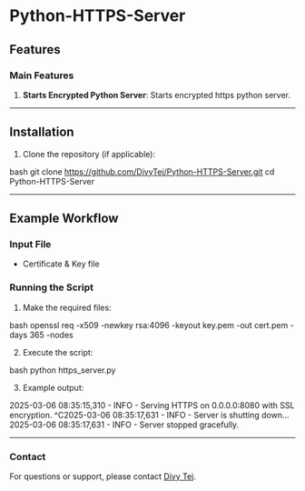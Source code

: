 # Python-HTTPS-Server

## Features

### Main Features

1. **Starts Encrypted Python Server**: Starts encrypted https python server.

---

## Installation

1. Clone the repository (if applicable):
   
bash
   git clone https://github.com/DivyTej/Python-HTTPS-Server.git
   cd Python-HTTPS-Server


---

## Example Workflow

### Input File
- Certificate & Key file

### Running the Script
1. Make the required files:
   
bash
   openssl req -x509 -newkey rsa:4096 -keyout key.pem -out cert.pem -days 365 -nodes

   
2. Execute the script:
   
bash
   python https_server.py


3. Example output:
   
2025-03-06 08:35:15,310 - INFO - Serving HTTPS on 0.0.0.0:8080 with SSL encryption.
  ^C2025-03-06 08:35:17,631 - INFO - 
  Server is shutting down...
  2025-03-06 08:35:17,631 - INFO - Server stopped gracefully.


---
### Contact

For questions or support, please contact [Divy Tej](https://linkedin.com/in/divytej).
